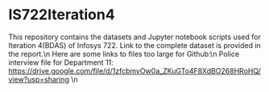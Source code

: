 # IS722Iteration4
This repository contains the datasets and Jupyter notebook scripts used for Iteration 4(BDAS) of Infosys 722. Link to the complete dataset is provided in the report.\n
Here are some links to files too large for Github:\n
  Police interview file for Department 11: https://drive.google.com/file/d/1zfcbmvOw0a_ZKuGTo4F8XdBO268HRoHQ/view?usp=sharing \n
